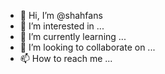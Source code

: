 - 👋 Hi, I’m @shahfans
- 👀 I’m interested in ...
- 🌱 I’m currently learning ...
- 💞️ I’m looking to collaborate on ...
- 📫 How to reach me ...

<!---
shahfans/shahfans is a ✨ special ✨ repository because its `README.md` (this file) appears on your GitHub profile.
You can click the Preview link to take a look at your changes.
--->
